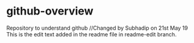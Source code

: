 # github-overview
Repository to understand github
//Changed by Subhadip on 21st May 19
This is the edit text added in the readme file in readme-edit branch.
